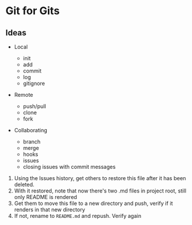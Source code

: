 # Git for Gits

## Ideas

- Local
	- init
	- add
	- commit
	- log
	- gitignore

- Remote
	- push/pull
	- clone
	- fork

- Collaborating
	- branch
	- merge
	- hooks
	- issues
	- closing issues with commit messages

1. Using the Issues history, get others to restore this file after it has been deleted.
2. With it restored, note that now there's two .md files in project root, still only README is rendered
3. Get them to move this file to a new directory and push, verify if it renders in that new directory
4. If not, rename to `README.md` and repush. Verify again

